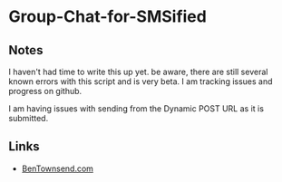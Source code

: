 Group-Chat-for-SMSified
=============
 Notes
-------

I haven't had time to write this up yet.     be aware, there are still several known errors with this script and is very beta. I am tracking issues and progress on github.

I am having issues with sending from the Dynamic POST URL as it is submitted.

Links
-------


* [BenTownsend.com](http://bentownsend.com/sms/)

